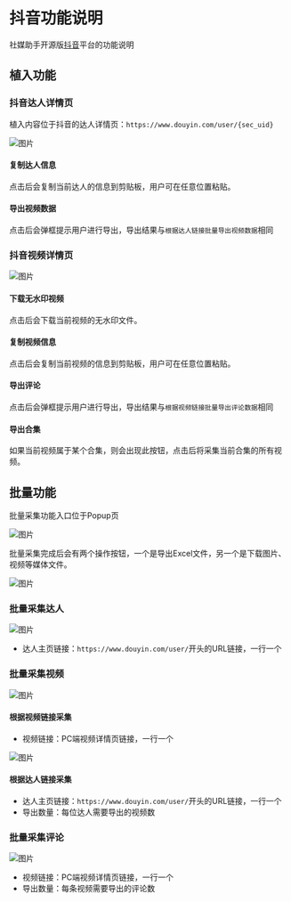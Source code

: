 # 抖音功能说明

社媒助手开源版[抖音](https://www.douyin.com)平台的功能说明

## 植入功能

### 抖音达人详情页

植入内容位于抖音的达人详情页：`https://www.douyin.com/user/{sec_uid}`

![图片](./images/dy/user.png)

#### 复制达人信息

点击后会复制当前达人的信息到剪贴板，用户可在任意位置粘贴。

#### 导出视频数据

点击后会弹框提示用户进行导出，导出结果与`根据达人链接批量导出视频数据`相同

### 抖音视频详情页

![图片](./images/dy/video.png)

#### 下载无水印视频

点击后会下载当前视频的无水印文件。

#### 复制视频信息

点击后会复制当前视频的信息到剪贴板，用户可在任意位置粘贴。

#### 导出评论

点击后会弹框提示用户进行导出，导出结果与`根据视频链接批量导出评论数据`相同

#### 导出合集

如果当前视频属于某个合集，则会出现此按钮，点击后将采集当前合集的所有视频。

## 批量功能

批量采集功能入口位于Popup页

![图片](./images/dy/popup.png)

批量采集完成后会有两个操作按钮，一个是导出Excel文件，另一个是下载图片、视频等媒体文件。

![图片](./images/task-completed.png)

### 批量采集达人

![图片](./images/dy/batch-export-user.png)

- 达人主页链接：`https://www.douyin.com/user/`开头的URL链接，一行一个

### 批量采集视频

![图片](./images/dy/batch-export-video.png)

#### 根据视频链接采集

- 视频链接：PC端视频详情页链接，一行一个

![图片](./images/dy/batch-export-video2.png)

#### 根据达人链接采集

- 达人主页链接：`https://www.douyin.com/user/`开头的URL链接，一行一个
- 导出数量：每位达人需要导出的视频数

### 批量采集评论

![图片](./images/dy/batch-export-comment.png)

- 视频链接：PC端视频详情页链接，一行一个
- 导出数量：每条视频需要导出的评论数